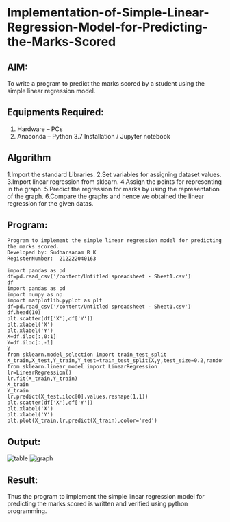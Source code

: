 # Implementation-of-Simple-Linear-Regression-Model-for-Predicting-the-Marks-Scored

## AIM:
To write a program to predict the marks scored by a student using the simple linear regression model.

## Equipments Required:
1. Hardware – PCs
2. Anaconda – Python 3.7 Installation / Jupyter notebook

## Algorithm
1.Import the standard Libraries.
2.Set variables for assigning dataset values.
3.Import linear regression from sklearn.
4.Assign the points for representing in the graph.
5.Predict the regression for marks by using the representation of the graph.
6.Compare the graphs and hence we obtained the linear regression for the given datas.

## Program:
```
Program to implement the simple linear regression model for predicting the marks scored.
Developed by: Sudharsanam R K
RegisterNumber:  212222040163
```
```
import pandas as pd
df=pd.read_csv('/content/Untitled spreadsheet - Sheet1.csv')
df
import pandas as pd
import numpy as np
import matplotlib.pyplot as plt
df=pd.read_csv('/content/Untitled spreadsheet - Sheet1.csv')
df.head(10)
plt.scatter(df['X'],df['Y'])
plt.xlabel('X')
plt.xlabel('Y')
X=df.iloc[:,0:1]
Y=df.iloc[:,-1]
Y
from sklearn.model_selection import train_test_split
X_train,X_test,Y_train,Y_test=train_test_split(X,y,test_size=0.2,random_state=0)
from sklearn.linear_model import LinearRegression
lr=LinearRegression()
lr.fit(X_train,Y_train)
X_train
Y_train
lr.predict(X_test.iloc[0].values.reshape(1,1))
plt.scatter(df['X'],df['Y'])
plt.xlabel('X')
plt.xlabel('Y')
plt.plot(X_train,lr.predict(X_train),color='red')

```

## Output:
![table](https://github.com/SudharsanamRK/Implementation-of-Simple-Linear-Regression-Model-for-Predicting-the-Marks-Scored/assets/115523484/fe25ddcf-d495-4122-bfb3-ecb195650f81)
![graph](https://github.com/SudharsanamRK/Implementation-of-Simple-Linear-Regression-Model-for-Predicting-the-Marks-Scored/assets/115523484/f91a1f9f-5488-4360-ab45-7ccaa7c6634a)



## Result:
Thus the program to implement the simple linear regression model for predicting the marks scored is written and verified using python programming.
